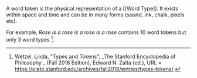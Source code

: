 A word token is the physical representation of a [[Word Type]]. It exists within space and time and can be in many forms (sound, ink, chalk, pixels etc). 

For example, *Rose is a rose is a rose is a rose* contains 10 word tokens but only 3 word types [^fn].

[^fn]: Wetzel, Linda, "Types and Tokens", _The Stanford Encyclopedia of Philosophy _ (Fall 2018 Edition), Edward N. Zalta (ed.), URL = <https://plato.stanford.edu/archives/fall2018/entries/types-tokens/>.

